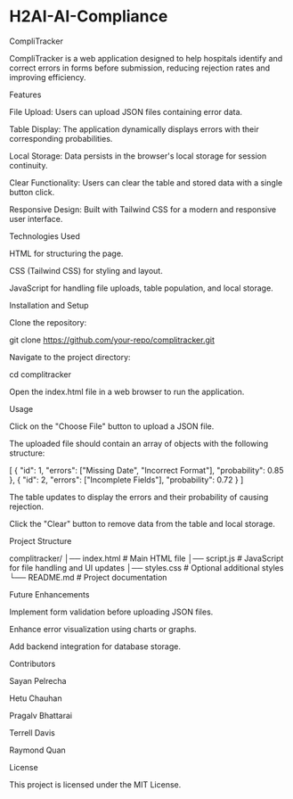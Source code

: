 # H2AI-AI-Compliance

CompliTracker

CompliTracker is a web application designed to help hospitals identify and correct errors in forms before submission, reducing rejection rates and improving efficiency.

Features

File Upload: Users can upload JSON files containing error data.

Table Display: The application dynamically displays errors with their corresponding probabilities.

Local Storage: Data persists in the browser's local storage for session continuity.

Clear Functionality: Users can clear the table and stored data with a single button click.

Responsive Design: Built with Tailwind CSS for a modern and responsive user interface.

Technologies Used

HTML for structuring the page.

CSS (Tailwind CSS) for styling and layout.

JavaScript for handling file uploads, table population, and local storage.

Installation and Setup

Clone the repository:

git clone https://github.com/your-repo/complitracker.git

Navigate to the project directory:

cd complitracker

Open the index.html file in a web browser to run the application.

Usage

Click on the "Choose File" button to upload a JSON file.

The uploaded file should contain an array of objects with the following structure:

[
  {
    "id": 1,
    "errors": ["Missing Date", "Incorrect Format"],
    "probability": 0.85
  },
  {
    "id": 2,
    "errors": ["Incomplete Fields"],
    "probability": 0.72
  }
]

The table updates to display the errors and their probability of causing rejection.

Click the "Clear" button to remove data from the table and local storage.

Project Structure

complitracker/
│── index.html        # Main HTML file
│── script.js         # JavaScript for file handling and UI updates
│── styles.css        # Optional additional styles
└── README.md         # Project documentation

Future Enhancements

Implement form validation before uploading JSON files.

Enhance error visualization using charts or graphs.

Add backend integration for database storage.

Contributors

Sayan Pelrecha

Hetu Chauhan

Pragalv Bhattarai

Terrell Davis

Raymond Quan

License

This project is licensed under the MIT License.

